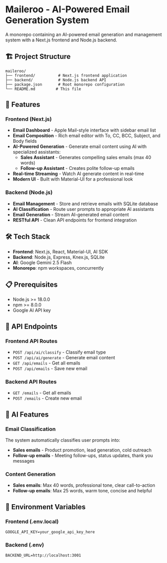 # Maileroo - AI-Powered Email Generation System

A monorepo containing an AI-powered email generation and management system with a Next.js frontend and Node.js backend.

## 🏗️ Project Structure

```
maileroo/
├── frontend/          # Next.js frontend application
├── backend/           # Node.js backend API
├── package.json       # Root monorepo configuration
└── README.md         # This file
```

## 🚀 Features

### Frontend (Next.js)
- **Email Dashboard** - Apple Mail-style interface with sidebar email list
- **Email Composition** - Rich email editor with To, CC, BCC, Subject, and Body fields
- **AI-Powered Generation** - Generate email content using AI with specialized assistants:
  - **Sales Assistant** - Generates compelling sales emails (max 40 words)
  - **Follow-up Assistant** - Creates polite follow-up emails
- **Real-time Streaming** - Watch AI generate content in real-time
- **Modern UI** - Built with Material-UI for a professional look

### Backend (Node.js)
- **Email Management** - Store and retrieve emails with SQLite database
- **AI Classification** - Route user prompts to appropriate AI assistants
- **Email Generation** - Stream AI-generated email content
- **RESTful API** - Clean API endpoints for frontend integration

## 🛠️ Tech Stack

- **Frontend**: Next.js, React, Material-UI, AI SDK
- **Backend**: Node.js, Express, Knex.js, SQLite
- **AI**: Google Gemini 2.5 Flash
- **Monorepo**: npm workspaces, concurrently

## 📋 Prerequisites

- Node.js >= 18.0.0
- npm >= 8.0.0
- Google AI API key

## 🔑 API Endpoints

### Frontend API Routes
- `POST /api/ai/classify` - Classify email type
- `POST /api/ai/generate` - Generate email content
- `GET /api/emails` - Get all emails
- `POST /api/emails` - Save new email

### Backend API Routes
- `GET /emails` - Get all emails
- `POST /emails` - Create new email

## 🧪 AI Features

### Email Classification
The system automatically classifies user prompts into:
- **Sales emails** - Product promotion, lead generation, cold outreach
- **Follow-up emails** - Meeting follow-ups, status updates, thank you messages

### Content Generation
- **Sales emails**: Max 40 words, professional tone, clear call-to-action
- **Follow-up emails**: Max 25 words, warm tone, concise and helpful

## 📝 Environment Variables

### Frontend (.env.local)
```
GOOGLE_API_KEY=your_google_api_key_here
```

### Backend (.env)
```
BACKEND_URL=http://localhost:3001
```
